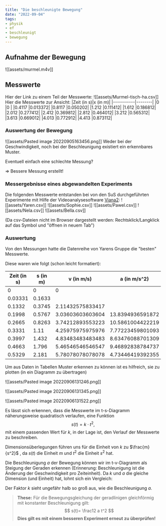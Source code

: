 ```yaml
---
title: "Die beschleunigte Bewegung"
date: "2022-09-04"
tags:
- physik
- ef
- beschleunigt
- bewegung
---
```

## Aufnahme der Bewegung
![[assets/murmel.m4v]]
## Messwerte
Hier der Link zu einem Teil der Messwerte:
![[assets/Murmel-tisch-ha.csv]]
Hier die Messwerte zur Ansicht:
|Zeit (in s)|x (in m)|
|-----------|--------|
|0          |0       |
|0.4117     |0.013372|
|0.8117     |0.050202|
|1.212      |0.111412|
|1.612      |0.186812|
|2.012      |0.277412|
|2.412      |0.369812|
|2.812      |0.464012|
|3.212      |0.565312|
|3.613      |0.669012|
|4.013      |0.772912|
|4.413      |0.873112|

### Auswertung der Bewegung
![[assets/Pasted image 20220905163456.png]]
Weder bei der Geschwindigkeit, noch bei der Beschleunigung existiert ein erkennbares Muster.

Eventuell einfach eine schlechte Messung?

=> Bessere Messung erstellt!

### Messergebnisse eines abgewandelten Experiments
Die folgenden Messwerte entstanden bei von den SuS durchgeführten Experimente mit Hilfe der Videoanalysesoftware [Viana2](https://apps.apple.com/de/app/viana-2/id1554845327):
![[assets/Yaren.csv]]
![[assets/Sophie.csv]]
![[assets/Pawel.csv]]
![[assets/Nela.csv]]
![[assets/Bella.csv]]

(Da csv-Dateien nicht im Browser dargestellt werden: Rechtsklick/Langklick auf das Symbol und "öffnen in neuem Tab")


### Auswertung
Von den Messungen hatte die Datenreihe von Yarens Gruppe die "besten" Messwerte.

Diese waren wie folgt (schon leicht formatiert):

|  Zeit (in s) | s (in m) | v (in m/s)       | a (in m/s^2)      |
|--------------|----------|------------------|-------------------|
| 0            | 0        | 0                |                   |
| 0.03331      | 0.1633   |                  |                   |
| 0.1332       | 0.3745   | 2.11432575833417 |                   |
| 0.1998       | 0.5767   | 3.03603603603604 | 13.8394936591872  |
| 0.2665       | 0.8263   | 3.74212893553223 | 10.5861004422219  |
| 0.3331       | 1.11     | 4.25975975975976 | 7.77223459801093  |
| 0.3997       | 1.432    | 4.83483483483483 | 8.63476088701309  |
| 0.4663       | 1.796    | 5.46546546546547 | 9.46892838784737  |
| 0.5329       | 2.181    | 5.78078078078078 | 4.73446419392355  |

Um aus Daten in Tabellen Muster erkennen zu können ist es hilfreich, sie zu plotten (in ein Diagramm zu übertragen)

![[assets/Pasted image 20220906131246.png]]

![[assets/Pasted image 20220906131345.png]]

![[assets/Pasted image 20220906131522.png]]

Es lässt sich erkennen, dass die Messwerte im t-s-Diagramm näherungsweise quadratisch verlaufen, eine Funktion 
$$
s(t)=k\cdot t^2,
$$
mit einem passenden Wert für $k$, in der Lage ist, den Verlauf der Messwerte zu beschreiben.

Dimensionsüberlegungen führen uns für die Einheit von $k$ zu $\frac{m}{s^2}$ , da $s(t)$ die Einheit $m$ und $t^2$ die Einheit $s^2$ hat.

Die Beschleunigung $a$ der Bewegung können wir im t-v-Diagramm als Steigung der Geraden erkennen (Erinnerung: Beschleunigung ist die Änderung der Geschwindigkeit pro Zeiteinheit). Da $k$ und $a$ die gleiche Dimension (und Einheit) hat, lohnt sich ein Vergleich:

Der Faktor $k$ sieht ungefähr halb so groß aus, wie die Beschleunigung $a$. 

> **These:**
> Für die Bewegungsgleichung der geradlinigen gleichförmig mit konstanter Beschleunigung gilt:
> $$
 s(t)= \frac12 a t^2
 $$
 >**Dies gilt es mit einem besseren Experiment erneut zu überprüfen!**
